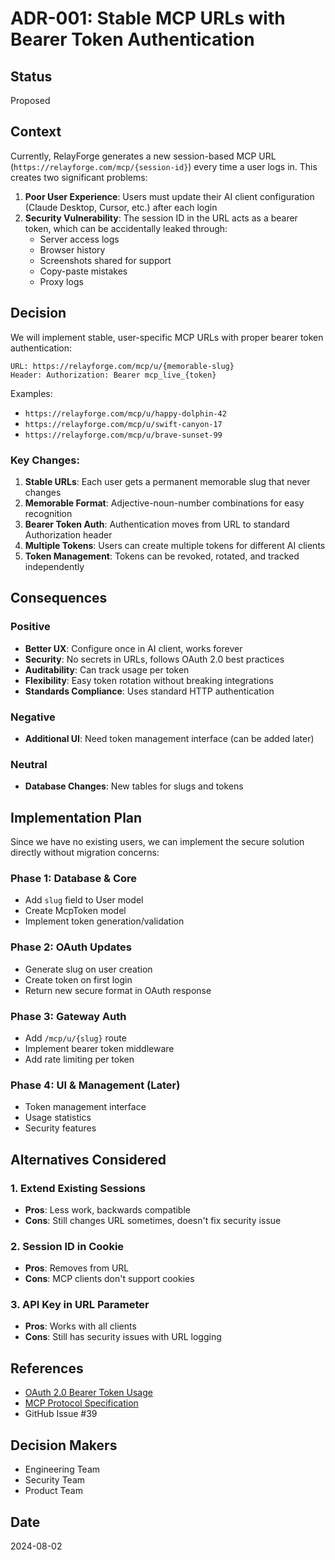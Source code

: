 # ADR-001: Stable MCP URLs with Bearer Token Authentication

## Status
Proposed

## Context
Currently, RelayForge generates a new session-based MCP URL (`https://relayforge.com/mcp/{session-id}`) every time a user logs in. This creates two significant problems:

1. **Poor User Experience**: Users must update their AI client configuration (Claude Desktop, Cursor, etc.) after each login
2. **Security Vulnerability**: The session ID in the URL acts as a bearer token, which can be accidentally leaked through:
   - Server access logs
   - Browser history
   - Screenshots shared for support
   - Copy-paste mistakes
   - Proxy logs

## Decision
We will implement stable, user-specific MCP URLs with proper bearer token authentication:

```
URL: https://relayforge.com/mcp/u/{memorable-slug}
Header: Authorization: Bearer mcp_live_{token}
```

Examples:
- `https://relayforge.com/mcp/u/happy-dolphin-42`
- `https://relayforge.com/mcp/u/swift-canyon-17`
- `https://relayforge.com/mcp/u/brave-sunset-99`

### Key Changes:
1. **Stable URLs**: Each user gets a permanent memorable slug that never changes
2. **Memorable Format**: Adjective-noun-number combinations for easy recognition
3. **Bearer Token Auth**: Authentication moves from URL to standard Authorization header
4. **Multiple Tokens**: Users can create multiple tokens for different AI clients
5. **Token Management**: Tokens can be revoked, rotated, and tracked independently

## Consequences

### Positive
- **Better UX**: Configure once in AI client, works forever
- **Security**: No secrets in URLs, follows OAuth 2.0 best practices
- **Auditability**: Can track usage per token
- **Flexibility**: Easy token rotation without breaking integrations
- **Standards Compliance**: Uses standard HTTP authentication

### Negative
- **Additional UI**: Need token management interface (can be added later)

### Neutral
- **Database Changes**: New tables for slugs and tokens

## Implementation Plan

Since we have no existing users, we can implement the secure solution directly without migration concerns:

### Phase 1: Database & Core
- Add `slug` field to User model
- Create McpToken model
- Implement token generation/validation

### Phase 2: OAuth Updates
- Generate slug on user creation
- Create token on first login
- Return new secure format in OAuth response

### Phase 3: Gateway Auth
- Add `/mcp/u/{slug}` route
- Implement bearer token middleware
- Add rate limiting per token

### Phase 4: UI & Management (Later)
- Token management interface
- Usage statistics
- Security features

## Alternatives Considered

### 1. Extend Existing Sessions
- **Pros**: Less work, backwards compatible
- **Cons**: Still changes URL sometimes, doesn't fix security issue

### 2. Session ID in Cookie
- **Pros**: Removes from URL
- **Cons**: MCP clients don't support cookies

### 3. API Key in URL Parameter
- **Pros**: Works with all clients
- **Cons**: Still has security issues with URL logging

## References
- [OAuth 2.0 Bearer Token Usage](https://datatracker.ietf.org/doc/html/rfc6750)
- [MCP Protocol Specification](https://modelcontextprotocol.io/docs)
- GitHub Issue #39

## Decision Makers
- Engineering Team
- Security Team
- Product Team

## Date
2024-08-02